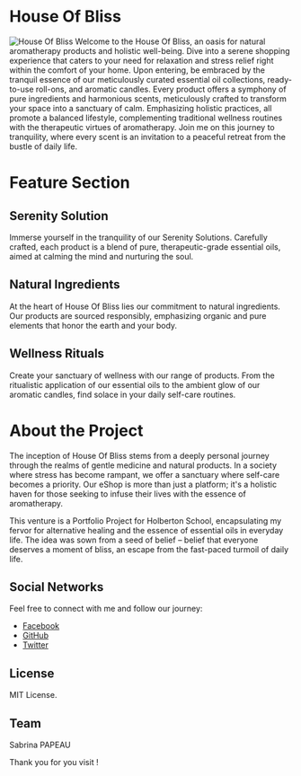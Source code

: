 # House Of Bliss

![House Of Bliss](https://zupimages.net/up/24/06/1e99.png)
Welcome to the House Of Bliss, an oasis for natural aromatherapy products and holistic well-being.
Dive into a serene shopping experience that caters to your need for relaxation and stress relief right within the comfort of your home.
Upon entering, be embraced by the tranquil essence of our meticulously curated essential oil collections, ready-to-use roll-ons, and aromatic candles.
Every product offers a symphony of pure ingredients and harmonious scents, meticulously crafted to transform your space into a sanctuary of calm.
Emphasizing holistic practices, all promote a balanced lifestyle, complementing traditional wellness routines with the therapeutic virtues of aromatherapy.
Join me on this journey to tranquility, where every scent is an invitation to a peaceful retreat from the bustle of daily life.


# Feature Section

##  Serenity Solution
Immerse yourself in the tranquility of our Serenity Solutions. Carefully crafted, each product is a blend of pure, therapeutic-grade essential oils, aimed at calming the mind and nurturing the soul.

## Natural Ingredients
At the heart of House Of Bliss lies our commitment to natural ingredients. Our products are sourced responsibly, emphasizing organic and pure elements that honor the earth and your body.

## Wellness Rituals
Create your sanctuary of wellness with our range of products. From the ritualistic application of our essential oils to the ambient glow of our aromatic candles, find solace in your daily self-care routines.

# About the Project

The inception of House Of Bliss stems from a deeply personal journey through the realms of gentle medicine and natural products. In a society where stress has become rampant, we offer a sanctuary where self-care becomes a priority. Our eShop is more than just a platform; it's a holistic haven for those seeking to infuse their lives with the essence of aromatherapy.

This venture is a Portfolio Project for Holberton School, encapsulating my fervor for alternative healing and the essence of essential oils in everyday life. The idea was sown from a seed of belief – belief that everyone deserves a moment of bliss, an escape from the fast-paced turmoil of daily life.

## Social Networks
Feel free to connect with me and follow our journey:
- [Facebook](https://www.facebook.com/profile.php?id=61553967928400)
- [GitHub](https://github.com/Holbiwan/House-of-Bliss_eShop.git)
- [Twitter](@Holbiwan_Place)


## License
MIT License.

## Team 
Sabrina PAPEAU

Thank you for you visit !


